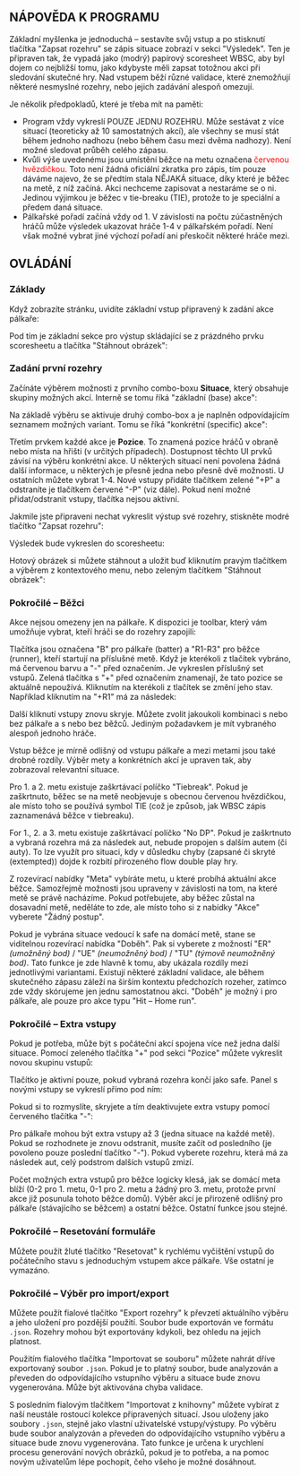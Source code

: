 ## NÁPOVĚDA K PROGRAMU

Základní myšlenka je jednoduchá – sestavíte svůj vstup a po stisknutí tlačítka "Zapsat rozehru" se zápis situace zobrazí v sekci "Výsledek". Ten je připraven tak, že vypadá jako (modrý) papírový scoresheet WBSC, aby byl dojem co nejbližší tomu, jako kdybyste měli zapsat totožnou akci při sledování skutečné hry. Nad vstupem běží různé validace, které znemožňují některé nesmyslné rozehry, nebo jejich zadávání alespoň omezují.

Je několik předpokladů, které je třeba mít na paměti:

<ul class="list-disc">
<li>
Program vždy vykreslí POUZE JEDNU ROZEHRU. Může sestávat z více situací (teoreticky až 10 samostatných akcí), ale všechny se musí stát během jednoho nadhozu (nebo během času mezi dvěma nadhozy). Není možné sledovat průběh celého zápasu.
</li>
<li>
Kvůli výše uvedenému jsou umístění běžce na metu označena <span style="color: red">červenou hvězdičkou</span>. Toto není žádná oficiální zkratka pro zápis, tím pouze dáváme najevo, že se předtím stala NĚJAKÁ situace, díky které je běžec na metě, z níž začíná. Akci nechceme zapisovat a nestaráme se o ni. Jedinou výjimkou je běžec v tie-breaku (TIE), protože to je speciální a předem daná situace.
</li>
<li>
Pálkařské pořadí začíná vždy od 1. V závislosti na počtu zúčastněných hráčů může výsledek ukazovat hráče 1-4 v pálkařském pořadí. Není však možné vybrat jiné výchozí pořadí ani přeskočit některé hráče mezi.
</li>
</ul>
        
## OVLÁDÁNÍ

### Základy

Když zobrazíte stránku, uvidíte základní vstup připravený k zadání akce pálkaře:

<div>
<article-image src="01-basic-input.png" alt="" css="w-full sm:w-[640px]" />
</div>

Pod tím je základní sekce pro výstup skládající se z prázdného prvku scoresheetu a tlačítka "Stáhnout obrázek":

<div>
<article-image src="02-basic-output.png" alt="" :width="200" />
</div>

### Zadání první rozehry

Začínáte výběrem možnosti z prvního combo-boxu **Situace**, který obsahuje skupiny možných akcí. Interně se tomu říká "základní (base) akce":

<div>
<article-image src="03-base-action.png" alt="" :width="200" />
</div>

Na základě výběru se aktivuje druhý combo-box a je naplněn odpovídajícím seznamem možných variant. Tomu se říká "konkrétní (specific) akce":

<div>
<article-image src="04-specific-action.png" alt="" :width="400" />
</div>

Třetím prvkem každé akce je **Pozice**. To znamená pozice hráčů v obraně nebo místa na hřišti (v určitých případech). Dostupnost těchto UI prvků závisí na výběru konkrétní akce. U některých situací není povolena žádná další informace, u některých je přesně jedna nebo přesně dvě možnosti. U ostatních můžete vybrat 1-4. Nové vstupy přidáte tlačítkem zelené "+P" a odstraníte je tlačítkem červené "-P" (viz dále). Pokud není možné přidat/odstranit vstupy, tlačítka nejsou aktivní.

<div>
<article-image src="05-involved.png" alt="" :height="40" />
</div>

Jakmile jste připraveni nechat vykreslit výstup své rozehry, stiskněte modré tlačítko "Zapsat rozehru":

<div>
<article-image src="06-generate.png" alt="" :height="40" />
</div>

Výsledek bude vykreslen do scoresheetu:

<div>
<article-image src="07-result.png" alt="" :width="200" />
</div>

Hotový obrázek si můžete stáhnout a uložit buď kliknutím pravým tlačítkem a výběrem z kontextového menu, nebo zeleným tlačítkem "Stáhnout obrázek":

<div>
<article-image src="08-download.png" alt="" :height="40" />
</div>

### Pokročilé – Běžci

Akce nejsou omezeny jen na pálkaře. K dispozici je toolbar, který vám umožňuje vybrat, kteří hráči se do rozehry zapojili:

<div>
<article-image src="09-pick-players.png" alt="" :height="40" />
</div>

Tlačítka jsou označena "B" pro pálkaře (batter) a "R1-R3" pro běžce (runner), kteří startují na příslušné metě. Když je kterékoli z tlačítek vybráno, má červenou barvu a "-" před označením. Je vykreslen příslušný set vstupů. Zelená tlačítka s "+" před označením znamenají, že tato pozice se aktuálně nepoužívá. Kliknutím na kterékoli z tlačítek se změní jeho stav. Například kliknutím na "+R1" má za následek:

<div>
<article-image src="10-runner-input.png" alt="" css="w-full sm:w-[640px]" />
</div>

Další kliknutí vstupy znovu skryje. Můžete zvolit jakoukoli kombinaci s nebo bez pálkaře a s nebo bez běžců. Jediným požadavkem je mít vybraného alespoň jednoho hráče.

Vstup běžce je mírně odlišný od vstupu pálkaře a mezi metami jsou také drobné rozdíly. Výběr mety a konkrétních akcí je upraven tak, aby zobrazoval relevantní situace.

Pro 1. a 2. metu existuje zaškrtávací políčko "Tiebreak". Pokud je zaškrtnuto, běžec se na metě neobjevuje s obecnou červenou hvězdičkou, ale místo toho se používá symbol TIE (což je způsob, jak WBSC zápis zaznamenává běžce v tiebreaku).

For 1., 2. a 3. metu existuje zaškrtávací políčko "No DP". Pokud je zaškrtnuto a vybraná rozehra má za následek aut, nebude propojen s dalším autem (či auty). To lze využít pro situaci, kdy v důsledku chyby (zapsané či skryté (extempted)) dojde k rozbití přirozeného flow double play hry.

Z rozevírací nabídky "Meta" vybíráte metu, u které probíhá aktuální akce běžce. Samozřejmě možnosti jsou upraveny v závislosti na tom, na které metě se právě nacházíme. Pokud potřebujete, aby běžec zůstal na dosavadní metě, neděláte to zde, ale místo toho si z nabídky "Akce" vyberete "Žádný postup".

Pokud je vybrána situace vedoucí k safe na domácí metě, stane se viditelnou rozevírací nabídka "Doběh". Pak si vyberete z možností "ER" _(umožněný bod)_ / "UE" _(neumožněný bod)_ / "TU" _(týmově neumožněný bod)_. Tato funkce je zde hlavně k tomu, aby ukázala rozdíly mezi jednotlivými variantami. Existují některé základní validace, ale během skutečného zápasu záleží na širším kontextu předchozích rozeher, zatímco zde vždy skórujeme jen jednu samostatnou akci. "Doběh" je možný i pro pálkaře, ale pouze pro akce typu "Hit – Home run".

<div>
<article-image src="11-type-of-run.png" alt="" :height="150" />
</div>

### Pokročilé – Extra vstupy

Pokud je potřeba, může být s počáteční akcí spojena více než jedna další situace. Pomocí zeleného tlačítka "+" pod sekci "Pozice" můžete vykreslit novou skupinu vstupů:

<div>
<article-image src="12-plus-action.png" alt="" :height="40" />
</div>

Tlačítko je aktivní pouze, pokud vybraná rozehra končí jako safe. Panel s novými vstupy se vykreslí přímo pod ním:

<div>
<article-image src="13-extra-input.png" alt="" :width="600" />
</div>

Pokud si to rozmyslíte, skryjete a tím deaktivujete extra vstupy pomocí červeného tlačítka "-":

<div>
<article-image src="14-minus-action.png" alt="" :height="40" />
</div>

Pro pálkaře mohou být extra vstupy až 3 (jedna situace na každé metě). Pokud se rozhodnete je znovu odstranit, musíte začít od posledního (je povoleno pouze poslední tlačítko "-"). Pokud vyberete rozehru, která má za následek aut, celý podstrom dalších vstupů zmizí.

Počet možných extra vstupů pro běžce logicky klesá, jak se domácí meta blíží (0-2 pro 1. metu, 0-1 pro 2. metu a žádný pro 3. metu, protože první akce již posunula tohoto běžce domů). Výběr akcí je přirozeně odlišný pro pálkaře (stávajícího se běžcem) a ostatní běžce. Ostatní funkce jsou stejné.

### Pokročilé – Resetování formuláře

Můžete použít žluté tlačítko "Resetovat" k rychlému vyčištění vstupů do počátečního stavu s jednoduchým vstupem akce pálkaře. Vše ostatní je vymazáno.

<div>
<article-image src="15-clear.png" alt="" :height="40" />
</div>

### Pokročilé – Výběr pro import/export

Můžete použít fialové tlačítko "Export rozehry" k převzetí aktuálního výběru a jeho uložení pro pozdější použití. Soubor bude exportován ve formátu `.json`. Rozehry mohou být exportovány kdykoli, bez ohledu na jejich platnost.

<div>
<article-image src="16-export.png" alt="" :height="40" />
</div>

Použitím fialového tlačítka "Importovat se souboru" můžete nahrát dříve exportovaný soubor `.json`. Pokud je to platný soubor, bude analyzován a převeden do odpovídajícího vstupního výběru a situace bude znovu vygenerována. Může být aktivována chyba validace.

<div>
<article-image src="17-import.png" alt="" :height="40" />
</div>

S posledním fialovým tlačítkem "Importovat z knihovny" můžete vybírat z naší neustále rostoucí kolekce připravených situací. Jsou uloženy jako soubory `.json`, stejně jako vlastní uživatelské vstupy/výstupy. Po výběru bude soubor analyzován a převeden do odpovídajícího vstupního výběru a situace bude znovu vygenerována. Tato funkce je určena k urychlení procesu generování nových obrázků, pokud je to potřeba, a na pomoc novým uživatelům lépe pochopit, čeho všeho je možné dosáhnout.

<div>
<article-image src="18-import-lib.png" alt="" :height="40" />
</div>
